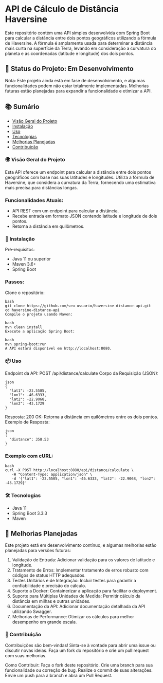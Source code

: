 # API de Cálculo de Distância Haversine
Este repositório contém uma API simples desenvolvida com Spring Boot para calcular a distância entre dois pontos geográficos utilizando a fórmula de Haversine. A fórmula é amplamente usada para determinar a distância mais curta na superfície da Terra, levando em consideração a curvatura do planeta e as coordenadas (latitude e longitude) dos dois pontos.

## 🚧 Status do Projeto: Em Desenvolvimento
Nota: Este projeto ainda está em fase de desenvolvimento, e algumas funcionalidades podem não estar totalmente implementadas. Melhorias futuras estão planejadas para expandir a funcionalidade e otimizar a API.

## 📚 Sumário
- [Visão Geral do Projeto](#-visão-geral-do-projeto)
- [Instalação](#-instalação)
- [Uso](#-uso)
- [Tecnologias](#%EF%B8%8F-tecnologias)
- [Melhorias Planejadas](#-melhorias-planejadas)
- [Contribuição](#-contribuição)


### 🌍 Visão Geral do Projeto
Esta API oferece um endpoint para calcular a distância entre dois pontos geográficos com base nas suas latitudes e longitudes. Utiliza a fórmula de Haversine, que considera a curvatura da Terra, fornecendo uma estimativa mais precisa para distâncias longas.

### Funcionalidades Atuais:
- API REST com um endpoint para calcular a distância.
- Recebe entrada em formato JSON contendo latitude e longitude de dois pontos.
- Retorna a distância em quilômetros.
### 🚀 Instalação
Pré-requisitos:
- Java 11 ou superior
- Maven 3.6+
- Spring Boot
### Passos:
Clone o repositório:
```
bash
git clone https://github.com/seu-usuario/haversine-distance-api.git
cd haversine-distance-api
Compile o projeto usando Maven:
```
```
bash
mvn clean install
Execute a aplicação Spring Boot:
```
```
bash
mvn spring-boot:run
A API estará disponível em http://localhost:8080.
```
### 📦 Uso
Endpoint da API:
POST /api/distance/calculate
Corpo da Requisição (JSON):

```
json
{
  "lat1": -23.5505,
  "lon1": -46.6333,
  "lat2": -22.9068,
  "lon2": -43.1729
}
```
Resposta:
200 OK: Retorna a distância em quilômetros entre os dois pontos.
Exemplo de Resposta:

```
json
{
  "distance": 358.53
}
```
### Exemplo com cURL:
```
bash
curl -X POST http://localhost:8080/api/distance/calculate \
   -H "Content-Type: application/json" \
   -d '{"lat1": -23.5505, "lon1": -46.6333, "lat2": -22.9068, "lon2": -43.1729}'
```
### 🛠️ Tecnologias
- Java 11
- Spring Boot 3.3.3
- Maven
## 📝 Melhorias Planejadas
Este projeto está em desenvolvimento contínuo, e algumas melhorias estão planejadas para versões futuras:

1. Validação de Entrada: Adicionar validação para os valores de latitude e longitude.
2. Tratamento de Erros: Implementar tratamento de erros robusto com códigos de status HTTP adequados.
3. Testes Unitários e de Integração: Incluir testes para garantir a confiabilidade e precisão do cálculo.
4. Suporte a Docker: Containerizar a aplicação para facilitar o deployment.
5. Suporte para Múltiplas Unidades de Medida: Permitir cálculo da distância em milhas e outras unidades.
6. Documentação da API: Adicionar documentação detalhada da API utilizando Swagger.
7. Melhorias de Performance: Otimizar os cálculos para melhor desempenho em grande escala.
### 🤝 Contribuição
Contribuições são bem-vindas! Sinta-se à vontade para abrir uma issue ou discutir novas ideias. Faça um fork do repositório e crie um pull request com suas melhorias.

Como Contribuir:
Faça o fork deste repositório.
Crie uma branch para sua funcionalidade ou correção de bug.
Realize o commit de suas alterações.
Envie um push para a branch e abra um Pull Request.
